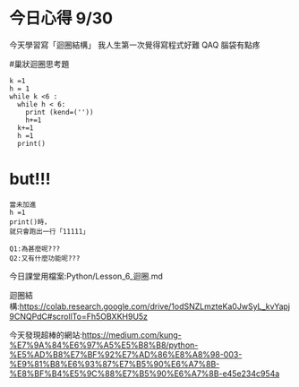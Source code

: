 # 今日心得 9/30

今天學習寫「迴圈結構」 
我人生第一次覺得寫程式好難 QAQ 腦袋有點疼

#巢狀迴圈思考題
```
k =1
h = 1
while k <6 :
  while h < 6:
    print (kend=(''))
    h+=1
  k+=1
  h =1
  print()
```
# but!!!
```
當未加進
h =1
print()時，
就只會跑出一行「11111」

Q1:為甚麼呢???
Q2:又有什麼功能呢???
```

今日課堂用檔案:Python/Lesson_6_迴圈.md

迴圈結構:https://colab.research.google.com/drive/1odSNZLmzteKa0JwSyL_kvYapj9CNQPdC#scrollTo=Fh5OBXKH9U5z

今天發現超棒的網站:https://medium.com/kung-%E7%9A%84%E6%97%A5%E5%B8%B8/python-%E5%AD%B8%E7%BF%92%E7%AD%86%E8%A8%98-003-%E9%81%B8%E6%93%87%E7%B5%90%E6%A7%8B-%E8%BF%B4%E5%9C%88%E7%B5%90%E6%A7%8B-e45e234c954a
